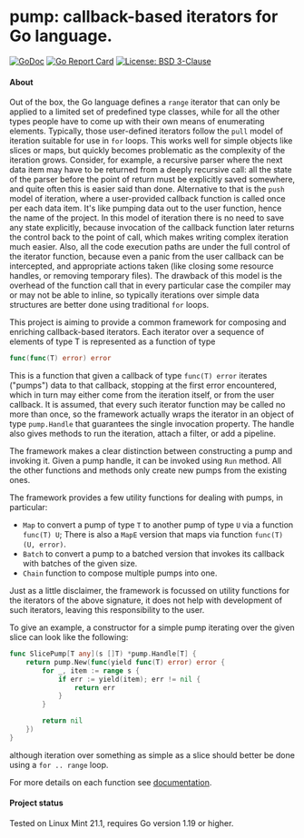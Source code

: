 # pump: callback-based iterators for Go language.

[![GoDoc](https://godoc.org/github.com/maxim2266/pump?status.svg)](https://godoc.org/github.com/maxim2266/pump)
[![Go Report Card](https://goreportcard.com/badge/github.com/maxim2266/pump)](https://goreportcard.com/report/github.com/maxim2266/pump)
[![License: BSD 3-Clause](https://img.shields.io/badge/License-BSD_3--Clause-yellow.svg)](https://opensource.org/licenses/BSD-3-Clause)

#### About
Out of the box, the Go language defines a `range` iterator that can only be applied to a limited
set of predefined type classes, while for all the other types people have to come up with their own
means of enumerating elements.  Typically, those user-defined iterators follow the `pull` model of
iteration suitable for use in `for` loops. This works well for simple objects like slices or maps,
but quickly becomes problematic as the complexity of the iteration grows. Consider, for example,
a recursive parser where the next data item may have to be returned from a deeply recursive call:
all the state of the parser before the point of return must be explicitly saved somewhere, and
quite often this is easier said than done. Alternative to that is the `push` model of iteration,
where a user-provided callback function is called once per each data item. It's like pumping data
out to the user function, hence the name of the project.  In this model of iteration there is
no need to save any state explicitly, because invocation of the callback function later returns
the control back to the point of call, which makes writing complex iteration much easier.  Also,
all the code execution paths are under the full control of the iterator function, because even
a panic from the user callback can be intercepted, and appropriate actions taken (like closing
some resource handles, or removing temporary files).  The drawback of this model is the overhead
of the function call that in every particular case the compiler may or may not be able to inline,
so typically iterations over simple data structures are better done using traditional `for` loops.

This project is aiming to provide a common framework for composing and enriching callback-based
iterators. Each iterator over a sequence of elements of type T is represented as a function of type
```Go
func(func(T) error) error
```
This is a function that given a callback of type `func(T) error` iterates ("pumps") data to
that callback, stopping at the first error encountered, which in turn may either come from the
iteration itself, or from the user callback. It is assumed, that every such iterator function may
be called no more than once, so the framework actually wraps the iterator in an object of type
`pump.Handle` that guarantees the single invocation property. The handle also gives methods to
run the iteration, attach a filter, or add a pipeline.

The framework makes a clear distinction between constructing a pump and invoking it. Given a
pump handle, it can be invoked using `Run` method. All the other functions and methods only
create new pumps from the existing ones.

The framework provides a few utility functions for dealing with pumps, in particular:
* `Map` to convert a pump of type `T` to another pump of type `U` via a function `func(T) U`;
	There is also a `MapE` version that maps via function `func(T) (U, error)`.
* `Batch` to convert a pump to a batched version that invokes its callback with batches
	of the given size.
* `Chain` function to compose multiple pumps into one.

Just as a little disclaimer, the framework is focussed on utility functions for the iterators
of the above signature, it does not help with development of such iterators, leaving this
responsibility to the user.

To give an example, a constructor for a simple pump iterating over the given slice can look
like the following:
```Go
func SlicePump[T any](s []T) *pump.Handle[T] {
	return pump.New(func(yield func(T) error) error {
		for _, item := range s {
			if err := yield(item); err != nil {
				return err
			}
		}

		return nil
	})
}
```
although iteration over something as simple as a slice should better be done using
a `for .. range` loop.

For more details on each function see [documentation](https://godoc.org/github.com/maxim2266/pump).

#### Project status
Tested on Linux Mint 21.1, requires Go version 1.19 or higher.

